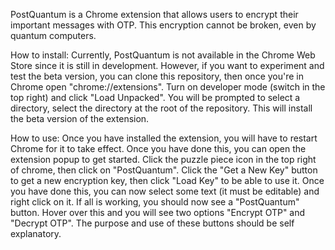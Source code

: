PostQuantum is a Chrome extension that allows users to encrypt their important messages with OTP. This encryption cannot be broken, even by quantum computers.

How to install:
Currently, PostQuantum is not available in the Chrome Web Store since it is still in development. However, if you want to experiment and test the beta version, you can clone this repository, then once you're in Chrome open "chrome://extensions". Turn on developer mode (switch in the top right) and click "Load Unpacked". You will be prompted to select a directory, select the directory at the root of the repository. This will install the beta version of the extension.

How to use:
Once you have installed the extension, you will have to restart Chrome for it to take effect. Once you have done this, you can open the extension popup to get started. Click the puzzle piece icon in the top right of chrome, then click on "PostQuantum". Click the "Get a New Key" button to get a new encryption key, then click "Load Key" to be able to use it. Once you have done this, you can now select some text (it must be editable) and right click on it. If all is working, you should now see a "PostQuantum" button. Hover over this and you will see two options "Encrypt OTP" and "Decrypt OTP". The purpose and use of these buttons should be self explanatory.
